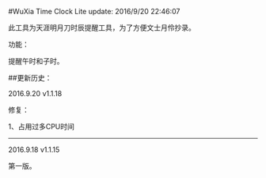 #WuXia Time Clock Lite
	update: 2016/9/20 22:46:07 

此工具为天涯明月刀时辰提醒工具，为了方便文士月伶抄录。

功能：

提醒午时和子时。


##更新历史：

2016.9.20 v1.1.18

修复：

1、占用过多CPU时间

---
2016.9.18 v1.1.15

第一版。